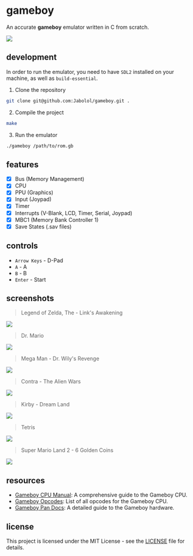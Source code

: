 # gameboy

An accurate **gameboy** emulator written in C from scratch.

![](./assets/super-mario.png)

## development

In order to run the emulator, you need to have `SDL2` installed on your machine,
as well as `build-essential`.

1. Clone the repository

```bash
git clone git@github.com:Jabolol/gameboy.git .
```

2. Compile the project

```bash
make
```

3. Run the emulator

```bash
./gameboy /path/to/rom.gb
```

## features

- [x] Bus (Memory Management)
- [x] CPU
- [x] PPU (Graphics)
- [x] Input (Joypad)
- [x] Timer
- [x] Interrupts (V-Blank, LCD, Timer, Serial, Joypad)
- [x] MBC1 (Memory Bank Controller 1)
- [x] Save States (.sav files)

## controls

- `Arrow Keys` - D-Pad
- `A` - A
- `B` - B
- `Enter` - Start

## screenshots

> Legend of Zelda, The - Link's Awakening

![](./assets/zelda.png)

> Dr. Mario

![](./assets/dr-mario.png)

> Mega Man - Dr. Wily's Revenge

![](./assets/megaman.png)

> Contra - The Alien Wars

![](./assets/contra.png)

> Kirby - Dream Land

![](./assets/kirby.png)

> Tetris

![](./assets/tetris.png)

> Super Mario Land 2 - 6 Golden Coins

![](./assets/super-mario-splash.png)

## resources

- [Gameboy CPU Manual](http://marc.rawer.de/Gameboy/Docs/GBCPUman.pdf): A
  comprehensive guide to the Gameboy CPU.
- [Gameboy Opcodes](https://www.pastraiser.com/cpu/gameboy/gameboy_opcodes.html):
  List of all opcodes for the Gameboy CPU.
- [Gameboy Pan Docs](https://gbdev.io/pandocs/): A detailed guide to the Gameboy
  hardware.

## license

This project is licensed under the MIT License - see the [LICENSE](./LICENSE)
file for details.
